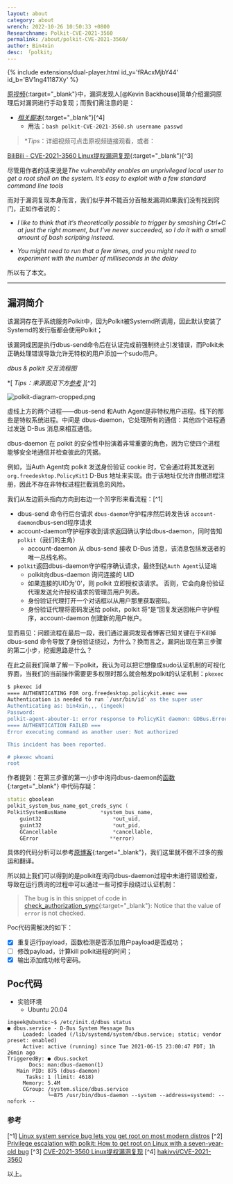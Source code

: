 ```yaml
---
layout: about
category: about
wrench: 2022-10-26 10:50:33 +0800
Researchname: Polkit-CVE-2021-3560
permalink: /about/polkit-CVE-2021-3560/
author: Bin4xin
desc: 「polkit」
---
```


{% include extensions/dual-player.html id_y='fRAcxMjbY44' id_b='BV1ng41187Xy' %}

[原视频](https://www.youtube.com/watch?v=QZhz64yEd0g){:target="_blank"}中，漏洞发现人[@Kevin Backhouse]简单介绍漏洞原理后对漏洞进行手动复现；而我们需注意的是：

- [*相关脚本*](https://github.com/Bin4xin/bigger-than-bigger/blob/master/CoVV/polkit-CVE-2021-3560/polkit-CVE-2021-3560.sh){:target="_blank"}[^4]
  - 用法：`bash polkit-CVE-2021-3560.sh username passwd`

> **Tips*：详细视频可点击原视频链接观看，或者：

[BiliBili - CVE-2021-3560 Linux提权漏洞复现](https://www.bilibili.com/video/BV12o4y1y7gC){:target="_blank"}[^3]

尽管用作者的话来说是*The vulnerability enables an unprivileged local user to get a root shell on the system. It’s easy to exploit with a few standard command line tools*

而对于漏洞复现本身而言，我们似乎并不能百分百触发漏洞如果我们没有找到窍门，正如作者说的：

- *I like to think that it’s theoretically possible to trigger by smashing Ctrl+C at just the right moment, but I’ve never succeeded, so I do it with a small amount of bash scripting instead.*

- *You might need to run that a few times, and you might need to experiment with the number of milliseconds in the delay*

所以有了本文。

---

## 漏洞简介

该漏洞存在于系统服务Polkit中，因为Polkit被Systemd所调用，因此默认安装了Systemd的发行版都会使用Polkit；

该漏洞成因是执行dbus-send命令后在认证完成前强制终止引发错误，而Polkit未正确处理错误导致允许无特权的用户添加一个sudo用户。

*dbus & polkit 交互流程图*

*[ *Tips：来源图见下方[参考](#%E5%8F%82%E8%80%83) ]*[^2]

![polkit-diagram-cropped.png](https://image.yjs2635.xyz/images/2022/02/20/xjdayuWoI6Zseb3.png)

虚线上方的两个进程——dbus-send 和Auth Agent是非特权用户进程。线下的那些是特权系统进程。中间是 dbus-daemon，它处理所有的通信：其他四个进程通过发送 D-Bus 消息来相互通信。

dbus-daemon 在 polkit 的安全性中扮演着非常重要的角色，因为它使四个进程能够安全地通信并检查彼此的凭据。

例如，当Auth Agent向 polkit 发送身份验证 cookie 时，它会通过将其发送到 `org.freedesktop.PolicyKit1` D-Bus 地址来实现。由于该地址仅允许由根进程注册，因此不存在非特权进程拦截消息的风险。 

我们从左边箭头指向方向到右边一个凹字形来看流程：[^1]

- dbus-send 命令行后台请求 `dbus-daemon`守护程序然后转发告诉 `account-daemon`dbus-send程序请求
- account-daemon守护程序收到请求返回确认字给dbus-daemon，同时告知`polkit`（我们的主角）
    - account-daemon 从 dbus-send 接收 D-Bus 消息，该消息包括发送者的唯一总线名称。 
- `polkit`返回dbus-daemon守护程序确认请求，最终到达`Auth Agent`认证端
    - polkit向dbus-daemon 询问连接的 UID
    - 如果连接的UID为'0'，则 polkit 立即授权该请求。 否则，它会向身份验证代理发送允许授权请求的管理员用户列表。
    - 身份验证代理打开一个对话框以从用户那里获取密码。
    - 身份验证代理将密码发送给 polkit，polkit 将“是”回复发送回帐户守护程序，account-daemon 创建新的用户帐户。

显而易见：问题流程在最后一段，我们通过漏洞发现者博客已知关键在于Kill掉dbus-send 命令导致了身份验证绕过，为什么？换而言之，漏洞出现在第三步骤的第二小步，挖掘思路是什么？

在此之前我们简单了解一下polkit，我认为可以把它想像成sudo认证机制的可视化界面，当我们的当前操作需要更多权限时那么就会触发polkit的认证机制：`pkexec`

```bash
$ pkexec id
==== AUTHENTICATING FOR org.freedesktop.policykit.exec ===
Authentication is needed to run `/usr/bin/id' as the super user
Authenticating as: bin4xin,,, (ingeek)
Password: 
polkit-agent-abouter-1: error response to PolicyKit daemon: GDBus.Error:org.freedesktop.PolicyKit1.Error.Failed: No session for cookie
==== AUTHENTICATION FAILED ===
Error executing command as another user: Not authorized

This incident has been reported.

# pkexec whoami
root
```

作者提到：在第三步骤的第一小步中询问dbus-daemon的[函数](https://gitlab.freedesktop.org/polkit/polkit/-/blob/bfa5036bfb93582c5a87c44b847957479d911e38/src/polkit/polkitsystembusname.c#L388){:target="_blank"}
中代码存疑：

```cpp
static gboolean
polkit_system_bus_name_get_creds_sync (
PolkitSystemBusName           *system_bus_name,
    guint32                       *out_uid,
    guint32                       *out_pid,
    GCancellable                  *cancellable,
    GError                       **error)
```

具体的代码分析可以参考[原博客](https://github.blog/2021-06-10-privilege-escalation-polkit-root-on-linux-with-bug/#vulnerability){:target="_blank"}，我们这里就不做不过多的搬运和翻译。

所以如上我们可以得到的是polkit在询问dbus-daemon过程中未进行错误检查，导致在运行质询的过程中可以通过一些可控手段绕过认证机制：

> The bug is in this snippet of code in [check_authorization_sync](https://gitlab.freedesktop.org/polkit/polkit/-/blob/ff4c2144f0fb1325275887d9e254117fcd8a1b52/src/polkitbackend/polkitbackendinteractiveauthority.c#L1121){:target="_blank"}:
> Notice that the value of `error` is not checked.


Poc代码需解决的如下：

- [x]  重复运行payload，函数检测是否添加用户payload是否成功；
- [ ]  修改payload，计算kill polkit进程的时间；
- [x]  输出添加成功帐号密码。

## Poc代码

- 实验环境
    - Ubuntu 20.04

```console
ingeek@ubuntu:~$ /etc/init.d/dbus status
● dbus.service - D-Bus System Message Bus
     Loaded: loaded (/lib/systemd/system/dbus.service; static; vendor preset: enabled)
     Active: active (running) since Tue 2021-06-15 23:00:47 PDT; 1h 26min ago
TriggeredBy: ● dbus.socket
       Docs: man:dbus-daemon(1)
   Main PID: 875 (dbus-daemon)
      Tasks: 1 (limit: 4618)
     Memory: 5.4M
     CGroup: /system.slice/dbus.service
             └─875 /usr/bin/dbus-daemon --system --address=systemd: --nofork --
```

### 参考

[^1] [Linux system service bug lets you get root on most modern distros](https://www.bleepingcomputer.com/news/security/linux-system-service-bug-lets-you-get-root-on-most-modern-distros/)
[^2] [Privilege escalation with polkit: How to get root on Linux with a seven-year-old bug](https://github.blog/2021-06-10-privilege-escalation-polkit-root-on-linux-with-bug/)
[^3] [CVE-2021-3560 Linux提权漏洞复现](https://www.bilibili.com/video/BV12o4y1y7gC)
[^4] [<i class="fa fa-github"></i> hakivvi/CVE-2021-3560](https://github.com/hakivvi/CVE-2021-3560/blob/main/exploit.c)

以上。